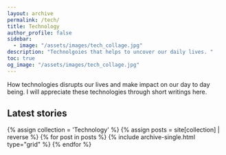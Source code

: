 ```yaml
---
layout: archive 
permalink: /tech/
title: Technology
author_profile: false
sidebar:
  - image: "/assets/images/tech_collage.jpg"
description: "Technolgoies that helps to uncover our daily lives. "
toc: true
og_image: "/assets/images/tech_collage.jpg"
---
```

How technologies disrupts our lives and make impact on our day to day being. I will appreciate these technologies through short writings here.

## Latest stories

<div class="grid__wrapper">
  {% assign collection = 'Technology' %}
  {% assign posts = site[collection] | reverse %}
  {% for post in posts %}
    {% include archive-single.html type="grid" %}
  {% endfor %}
</div>